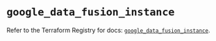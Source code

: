 # `google_data_fusion_instance`

Refer to the Terraform Registry for docs: [`google_data_fusion_instance`](https://registry.terraform.io/providers/hashicorp/google-beta/5.14.0/docs/resources/google_data_fusion_instance).
